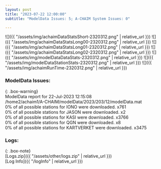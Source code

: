 ```yaml
---
layout: post
title: "2023-07-22 12:00:00"
subtitle: "ModelData Issues: 5; A-CHAIM System Issues: 0"

---
```


![]({{ "/assets/img/achaimDataStatsShort-2320312.png" | relative_url }})
![]({{ "/assets/img/achaimDataStatsLong00-2320312.png" | relative_url }})
![]({{ "/assets/img/achaimDataStatsLong01-2320312.png" | relative_url }})
![]({{ "/assets/img/achaimDataStatsLong02-2320312.png" | relative_url }})
![]({{ "/assets/img/modelDataDataStats-2320312.png" | relative_url }})
![]({{ "/assets/img/modelDataStationStats-2320312.png" | relative_url }})
![]({{ "/assets/img/achaimRunTime-2320312.png" | relative_url }})


### ModelData Issues:  
  
{: .box-warning}  
 ModelData report for 22-Jul-2023 12:15:08   
 /home2/achaim1/A-CHAIM/modelData/2023/203/12/modelData.mat   
 0% of all possible stations for IONO were downloaded. x761   
 0% of all possible stations for JASON were downloaded. x2   
 0% of all possible stations for KASI were downloaded. x3766   
 0% of all possible stations for QGN were downloaded. x8   
 0% of all possible stations for KARTVERKET were downloaded. x3475   
  


### Logs:  
  
{: .box-note}  
[Logs.zip]({{ "/assets/other/logs.zip" | relative_url }})  
[Log Info]({{ "/logInfo" | relative_url }})  
